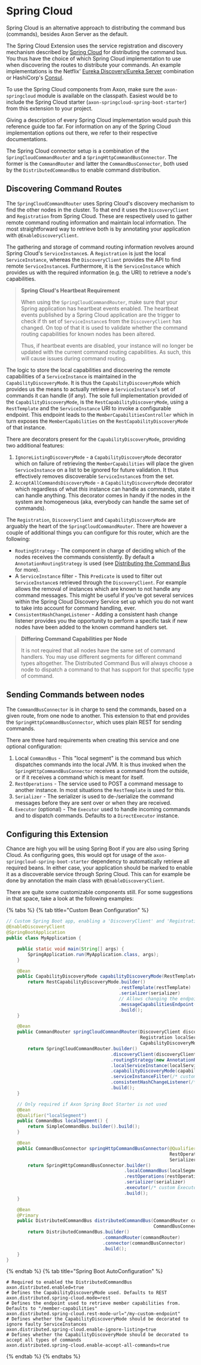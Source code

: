 # Spring Cloud

Spring Cloud is an alternative approach to distributing the command bus \(commands\), besides Axon Server as the default.

The Spring Cloud Extension uses the service registration and discovery mechanism described by [Spring Cloud](https://spring.io/projects/spring-cloud) for distributing the command bus. 
You thus have the choice of which Spring Cloud implementation to use when discovering the routes to distribute your commands. 
An example implementations is the Netflix' [Eureka Discovery/Eureka Server](https://cloud.spring.io/spring-cloud-netflix/multi/multi__service_discovery_eureka_clients.html) combination or HashiCorp's [Consul](https://www.consul.io/use-cases/service-discovery-and-health-checking).

To use the Spring Cloud components from Axon, make sure the `axon-springcloud` module is available on the classpath.
Easiest would be to include the Spring Cloud starter (`axon-springcloud-spring-boot-starter`) from this extension to your project.

Giving a description of every Spring Cloud implementation would push this reference guide too far. 
For information on any of the Spring Cloud implementation options out there, we refer to their respective documentations.

The Spring Cloud connector setup is a combination of the `SpringCloudCommandRouter` and a `SpringHttpCommandBusConnector`.
The former is the `CommandRouter` and latter the `CommandBusConnector`, both used by the `DistributedCommandBus` to enable command distribution.

## Discovering Command Routes

The `SpringCloudCommandRouter` uses Spring Cloud's discovery mechanism to find the other nodes in the cluster.
To that end it uses the `DiscoveryClient` and `Registration` from Spring Cloud.
These are respectively used to gather remote command routing information and maintain local information.
The most straightforward way to retrieve both is by annotating your application with `@EnableDiscoveryClient`.

The gathering and storage of command routing information revolves around Spring Cloud's `ServiceInstance`s.
A `Registration` is just the local `ServiceInstance`, whereas the `DiscoveryClient` provides the API to find remote `ServiceInstance`s.
Furthermore, it is the `ServiceInstance` which provides us with the required information (e.g. the URI) to retrieve a node's capabilities.

> **Spring Cloud's Heartbeat Requirement**
>
> When using the `SpringCloudCommandRouter`, make sure that your Spring application has heartbeat events enabled.
> The heartbeat events published by a Spring Cloud application are the trigger to check if th set of `ServiceInstance`s from the `DiscoveryClient` has changed.
> On top of that it is used to validate whether the command routing capabilities for known nodes has been altered.
>
> Thus, if heartbeat events are disabled, your instance will no longer be updated with the current command routing capabilities.
> As such, this will cause issues during command routing.

The logic to store the local capabilities and discovering the remote capabilities of a `ServiceInstance` is maintained in the `CapabilityDiscoveryMode`. 
It is thus the `CapabilityDiscoveryMode` which provides us the means to actually retrieve a `ServiceInstance`'s set of commands it can handle (if any).
The sole full implementation provided of the `CapabilityDiscoveryMode`, is the `RestCapabilityDiscoveryMode`, using a `RestTemplate` and the `ServiceInstance` URI to invoke a configurable endpoint.
This endpoint leads to the `MemberCapabilitiesController` which in turn exposes the `MemberCapabilities` on the `RestCapabilityDiscoveryMode` of that instance.

There are decorators present for the `CapabilityDiscoveryMode`, providing two additional features:

1. `IgnoreListingDiscoveryMode` - a `CapabilityDiscoveryMode` decorator which on failure of retrieving the `MemberCapabilities` will place the given `ServiceInstance` on a list to be ignored for future validation. It thus effectively removes discoverable `ServiceInstance`s from the set.
2. `AcceptAllCommandsDiscoveryMode` - a `CapabilityDiscoveryMode` decorator which regardless of what _this_ instance can handle as commands, state it can handle anything. This decorator comes in handy if the nodes in the system are homogeneous (aka, everybody can handle the same set of commands). 

The `Registration`, `DiscoveryClient` and `CapabilityDiscoveryMode` are arguably the heart of the `SpringCloudCommandRouter`.
There are however a couple of additional things you can configure for this router, which are the following:

* `RoutingStrategy` - The component in charge of deciding which of the nodes receives the commands consistently. By default a `AnnotationRoutingStrategy` is used (see [Distributing the Command Bus](../axon-framework/axon-framework-commands/implementations.md#distributedcommandbus) for more).
* A `ServiceInstance` filter - This `Predicate` is used to filter out `ServiceInstance`s retrieved through the `DiscoveryClient`. For example allows the removal of instances which are known to not handle any command messages. This might be useful if you've got several services within the Spring Cloud Discovery Service set up which you do not want to take into account for command handling, ever.
* `ConsistentHashChangeListener` - Adding a consistent hash change listener provides you the opportunity to perform a specific task if new nodes have been added to the known command handlers set.

> **Differing Command Capabilities per Node**
>
> It is not required that all nodes have the same set of command handlers. 
> You may use different segments for different command types altogether. 
> The Distributed Command Bus will always choose a node to dispatch a command to that has support for that specific type of command.

## Sending Commands between nodes

The `CommandBusConnector` is in charge to send the commands, based on a given route, from one node to another.
This extension to that end provides the `SpringHttpCommandBusConnector`, which uses plain REST for sending commands.

There are three hard requirements when creating this service and one optional configuration:

1. Local `CommandBus` - This "local segment" is the command bus which dispatches commands into the local JVM. It is thus invoked when the `SpringHttpCommandBusConnector` receives a command from the outside, or if it receives a command which is meant for itself.
2. `RestOperations` - The service used to POST a command message to another instance. In most situations the `RestTemplate` is used for this.
3. `Serializer` - The serializer is used to de-/serialize the command messages before they are sent over or when they are received.
4. `Executor` (optional) - The `Executor` used to handle incoming commands and to dispatch commands. Defaults to a `DirectExecutor` instance.

## Configuring this Extension

Chance are high you will be using Spring Boot if you are also using Spring Cloud.
As configuring goes, this would opt for usage of the `axon-springcloud-spring-boot-starter` dependency to automatically retrieve all required beans.
In either case, your application should be marked to enable it as a discoverable service through Spring Cloud.
This can for example be done by annotation the main class with `@EnableDiscoveryClient`. 

There are quite some customizable components still.
For some suggestions in that space, take a look at the following examples:

{% tabs %}
{% tab title="Custom Bean Configuration" %}
```java
// Custom Spring Boot app, enabling a 'DiscoveryClient' and 'Registration' through `@EnableDiscoveryClient`
@EnableDiscoveryClient
@SpringBootApplication
public class MyApplication {

    public static void main(String[] args) {
        SpringApplication.run(MyApplication.class, args);
    }

    @Bean
    public CapabilityDiscoveryMode capabilityDiscoveryMode(RestTemplate restTemplate, Serializer serializer) {
        return RestCapabilityDiscoveryMode.builder()
                                          .restTemplate(restTemplate)
                                          .serializer(serializer)
                                          // Allows changing the endpoint used to find member capabilities
                                          .messageCapabilitiesEndpoint(/* custom message information endpoint */)
                                          .build();
    }

    @Bean
    public CommandRouter springCloudCommandRouter(DiscoveryClient discoveryClient,
                                                  Registration localServiceInstance,
                                                  CapabilityDiscoveryMode capabilityDiscoveryMode) {
        return SpringCloudCommandRouter.builder()
                                       .discoveryClient(discoveryClient)
                                       .routingStrategy(new AnnotationRoutingStrategy())
                                       .localServiceInstance(localServiceInstance)
                                       .capabilityDiscoveryMode(capabilityDiscoveryMode)
                                       .serviceInstanceFilter(/* custom ServiceInstance filter */)
                                       .consistentHashChangeListener(/* ConsistentHash change listener */)
                                       .build();
    }

    // Only required if Axon Spring Boot Starter is not used
    @Bean
    @Qualifier("localSegment")
    public CommandBus localSegment() {
        return SimpleCommandBus.builder().build();
    }

    @Bean
    public CommandBusConnector springHttpCommandBusConnector(@Qualifier("localSegment") CommandBus localSegment,
                                                             RestOperations restOperations,
                                                             Serializer serializer) {
        return SpringHttpCommandBusConnector.builder()
                                            .localCommandBus(localSegment)
                                            .restOperations(restOperations)
                                            .serializer(serializer)
                                            .executor(/* custom Executor */)
                                            .build();
    }

    @Bean
    @Primary
    public DistributedCommandBus distributedCommandBus(CommandRouter commandRouter,
                                                       CommandBusConnector commandBusConnector) {
        return DistributedCommandBus.builder()
                                    .commandRouter(commandRouter)
                                    .connector(commandBusConnector)
                                    .build();
    }
}
```
{% endtab %}
{% tab title="Spring Boot AutoConfiguration" %}
```properties
# Required to enabled the DistributedCommandBus
axon.distributed.enabled=true
# Defines the CapabilityDiscoveryMode used. Defaults to REST
axon.distributed.spring-cloud.mode=rest
# Defines the endpoint used to retrieve member capabilities from. Defaults to "/member-capabilities"
axon.distributed.spring-cloud.rest-mode-url="/my-custom-endpoint"
# Defines whether the CapabilityDiscoveryMode should be decorated to ignore faulty ServiceInstances 
axon.distributed.spring-cloud.enable-ignore-listing=true
# Defines whether the CapabilityDiscoveryMode should be decorated to accept all types of commands
axon.distributed.spring-cloud.enable-accept-all-commands=true
```
{% endtab %}
{% endtabs %}
